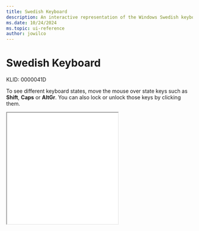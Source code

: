 ```yaml
---
title: Swedish Keyboard
description: An interactive representation of the Windows Swedish keyboard. To see different keyboard states, click or move the mouse over the state keys.
ms.date: 10/24/2024
ms.topic: ui-reference
author: jowilco
---
```


# Swedish Keyboard

KLID: 0000041D

To see different keyboard states, move the mouse over state keys such as **Shift**, **Caps** or **AltGr**. You can also lock or unlock those keys by clicking them.

<iframe src="kbdsw.html" height="300"></iframe>
